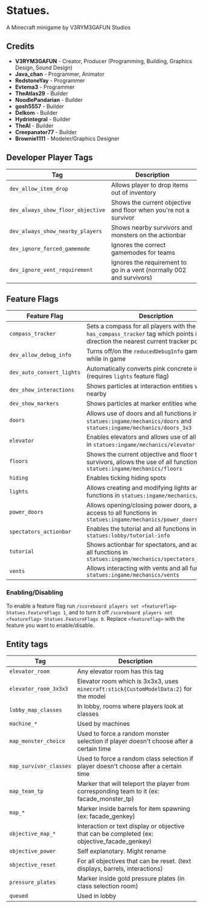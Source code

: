 # Statues.
A Minecraft minigame by V3RYM3GAFUN Studios

## Credits
- **V3RYM3GAFUN** - Creator, Producer (Programming, Building, Graphics Design, Sound Design)
- **Java_chan** - Programmer, Animator
- **RedstoneYay** - Programmer
- **Evtema3** - Programmer
- **TheAtlas29** - Builder
- **NoodlePandarian** - Builder
- **gosh5557** - Builder
- **Delkom** - Builder
- **Hydrintegral** - Builder
- **TheAI** - Builder
- **Creepanator77** - Builder
- **Brownie1111** - Modeler/Graphics Designer


## Developer Player Tags
| Tag                               | Description                                                          |
|-----------------------------------|----------------------------------------------------------------------|
| `dev_allow_item_drop`             | Allows player to drop items out of inventory                         |
| `dev_always_show_floor_objective` | Shows the current objective and floor when you're not a survivor     |
| `dev_always_show_nearby_players`  | Shows nearby survivors and monsters on the actionbar                 |
| `dev_ignore_forced_gamemode`      | Ignores the correct gamemodes for teams                              |
| `dev_ignore_vent_requirement`     | Ignores the requirement to go in a vent (normally 002 and survivors) |

## Feature Flags
| Feature Flag              | Description                                                                                                                       |
|---------------------------|-----------------------------------------------------------------------------------------------------------------------------------|
| `compass_tracker`         | Sets a compass for all players with the `has_compass_tracker` tag which points in the direction the nearest current tracker point |
| `dev_allow_debug_info`    | Turns off/on the `reducedDebugInfo` gamerule while in game                                                                        |
| `dev_auto_convert_lights` | Automatically converts pink concrete into lights (requires `lights` feature flag)                                                 |
| `dev_show_interactions`   | Shows particles at interaction entities when nearby                                                                               |
| `dev_show_markers`        | Shows particles at marker entities when nearby                                                                                    |
| `doors`                   | Allows use of doors and all functions in `statues:ingame/mechanics/doors` and `statues:ingame/mechanics/doors_3x3`                |
| `elevator`                | Enables elevators and allows use of all functions in `statues:ingame/mechanics/elevator`                                          |
| `floors`                  | Shows the current objective and floor to survivors, allows the use of all functions in `statues:ingame/mechanics/floors`          |
| `hiding`                  | Enables ticking hiding spots                                                                                                      |
| `lights`                  | Allows creating and modifying lights and all functions in `statues:ingame/mechanics/lights`                                       |
| `power_doors`             | Allows opening/closing power doors, and access to all functions in `statues:ingame/mechanics/power_doors`                         |
| `spectators_actionbar`    | Enables the tutorial and all functions in `statues:lobby/tutorial-info`                                                           |
| `tutorial`                | Shows actionbar for spectators, and access to all functions in `statues:ingame/mechanics/spectators_actionbar`                    |
| `vents`                   | Allows interacting with vents and all functions in `statues:ingame/mechanics/vents`                                               |


### Enabling/Disabling
To enable a feature flag run `/scoreboard players set <featureflag> Statues.FeatureFlags 1`, and to turn it off `/scoreboard players set <featureflag> Statues.FeatureFlags 0`. Replace `<featureflag>` with the feature you want to enable/disable.

## Entity tags 
| Tag                    | Description                                                                                   |
|------------------------|-----------------------------------------------------------------------------------------------|
| `elevator_room`        | Any elevator room has this tag                                                                |
| `elevator_room_3x3x3`  | Elevator room which is 3x3x3, uses `minecraft:stick{CustomModelData:2}` for the model         |
| `lobby_map_classes`    | In lobby, rooms where players look at classes                                                 |
| `machine_*`            | Used by machines                                                                              |
| `map_monster_choice`   | Used to force a random monster selection if player doesn't choose after a certain time        |
| `map_survivor_classes` | Used to force a random class selection if player doesn't choose after a certain time          |
| `map_team_tp`          | Marker that will teleport the player from corresponding team to it (ex: facade_monster_tp)    |
| `map_*`                | Marker inside barrels for item spawning (ex: facade_genkey)                                   |
| `objective_map_*`      | Interaction or text display or objective that can be completed (ex: objective_facade_genkey)  |
| `objective_power`      | Self explanotary. Might rename                                                                |
| `objective_reset`      | For all objectives that can be reset. (text displays, barrels, interactions)                  |
| `pressure_plates`      | Marker inside gold pressure plates (in class selection room)                                  |
| `queued`               | Used in lobby                                                                                 |
